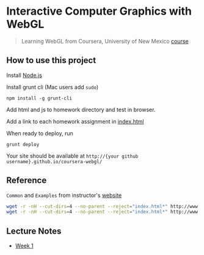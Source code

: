 # Interactive Computer Graphics with WebGL

> Learning WebGL from Coursera, University of New Mexico [course](https://www.coursera.org/course/webgl)

## How to use this project

Install [Node.js](https://nodejs.org/)

Install grunt cli (Mac users add `sudo`)

```
npm install -g grunt-cli
```

Add html and js to homework directory and test in browser.

Add a link to each homework assignment in [index.html](index.html)

When ready to deploy, run

```
grunt deploy
```

Your site should be available at `http://{your github username}.github.io/coursera-webgl/`

## Reference

`Common` and `Examples` from instructor's [website](http://www.cs.unm.edu/~angel/COURSERA/CODE/)

```bash
wget -r -nH --cut-dirs=4 --no-parent --reject="index.html*" http://www.cs.unm.edu/~angel/COURSERA/CODE/Common/
wget -r -nH --cut-dirs=4 --no-parent --reject="index.html*" http://www.cs.unm.edu/~angel/COURSERA/CODE/EXAMPLES/
```

## Lecture Notes

* [Week 1](lecture-notes/week1.md)
